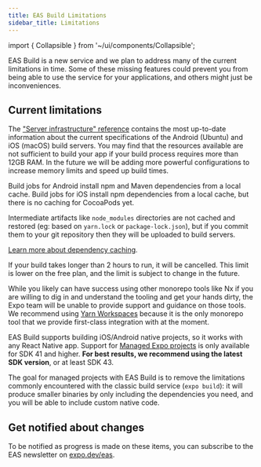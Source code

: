 ```yaml
---
title: EAS Build Limitations
sidebar_title: Limitations
---
```


import { Collapsible } from '~/ui/components/Collapsible';

EAS Build is a new service and we plan to address many of the current limitations in time. Some of these missing features could prevent you from being able to use the service for your applications, and others might just be inconveniences.

## Current limitations

<Collapsible summary="Fixed memory and CPU limits on build worker servers">

The ["Server infrastructure" reference](./infrastructure.md) contains the most up-to-date information about the current specifications of the Android (Ubuntu) and iOS  (macOS) build servers. You may find that the resources available are not sufficient to build your app if your build process requires more than 12GB RAM. In the future we will be adding more powerful configurations to increase memory limits and speed up build times.

</Collapsible>

<Collapsible summary="Limited dependency caching">

Build jobs for Android install npm and Maven dependencies from a local cache. Build jobs for iOS install npm dependencies from a local cache, but there is no caching for CocoaPods yet.

Intermediate artifacts like `node_modules` directories are not cached and restored (eg: based on `yarn.lock` or `package-lock.json`), but if you commit them to your git repository then they will be uploaded to build servers.

[Learn more about dependency caching](./caching.md).

</Collapsible>

<Collapsible summary="Maximum build duration of 2 hours">

If your build takes longer than 2 hours to run, it will be cancelled. This limit is lower on the free plan, and the limit is subject to change in the future.

</Collapsible>

<Collapsible summary="Yarn Workspaces is recommended for monorepos; official guidance for others is limited.">

While you likely can have success using other monorepo tools like Nx if you are willing to dig in and understand the tooling and get your hands dirty, the Expo team will be unable to provide support and guidance on those tools. We recommend using [Yarn Workspaces](https://yarnpkg.com/en/docs/workspaces) because it is the only monorepo tool that we provide first-class integration with at the moment.

</Collapsible>

<Collapsible summary="Managed workflow projects on SDK 40 and below are not supported.">

EAS Build supports building iOS/Android native projects, so it works with any React Native app. Support for [Managed Expo projects](/introduction/managed-vs-bare.md) is only available for SDK 41 and higher. **For best results, we recommend using the latest SDK version**, or at least SDK 43.

The goal for managed projects with EAS Build is to remove the limitations commonly encountered with the classic build service (`expo build`): it will produce smaller binaries by only including the dependencies you need, and you will be able to include custom native code.

</Collapsible>

## Get notified about changes

To be notified as progress is made on these items, you can subscribe to the EAS newsletter on [expo.dev/eas](https://expo.dev/eas).

<br />


